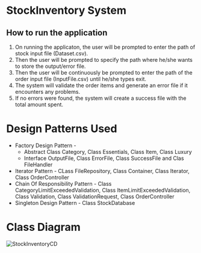 # StockInventory System

## How to run the application

1. On running the applicaton, the user will be prompted to enter the path of stock input file (Dataset.csv).
2. Then the user will be prompted to specify the path where he/she wants to store the output/error file.
3. Then the user will be continuously be prompted to enter the path of the order input file (InputFile.csv) until he/she types exit. 
4. The system will validate the order items and generate an error file if it encounters any problems.
5. If no errors were found, the system will create a success file with the total amount spent.

# Design Patterns Used


* Factory Design Pattern - 
  * Abstract Class Category, Class Essentials, Class Item, Class Luxury
  * Interface OutputFile, Class ErrorFile, Class SuccessFile and Clas FileHandler
* Iterator Pattern - CLass FileRepository, Class Container, Class Iterator, Class OrderController
* Chain Of Responsibility Pattern - Class CategoryLimitExceededValidation, Class ItemLimitExceededValidation, Class Validation, Class ValidationRequest, Class OrderController
* Singleton Design Pattern - Class StockDatabase


# Class Diagram


![StockInventoryCD](https://user-images.githubusercontent.com/26499781/144785513-b5eb3103-6806-4549-a929-f58b73c5215a.png)

